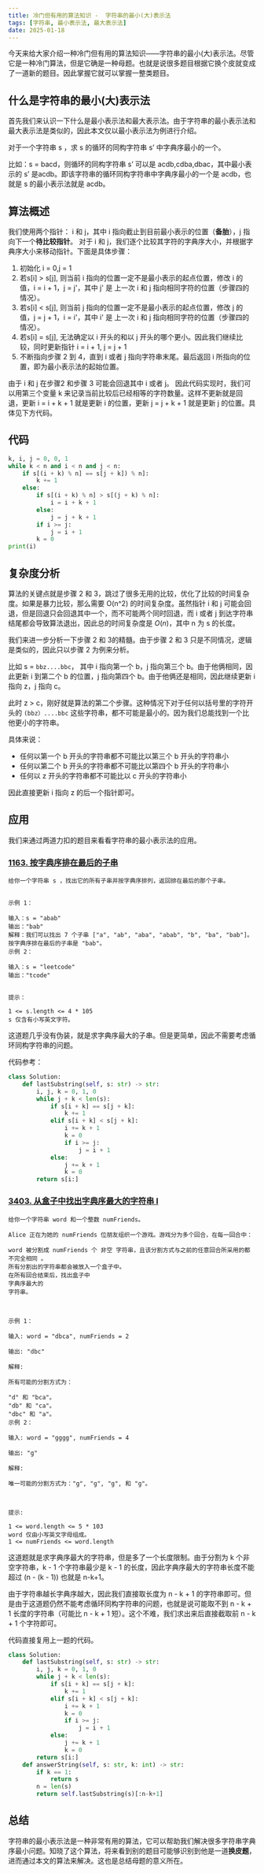 ```yaml
---
title: 冷门但有用的算法知识 -  字符串的最小(大)表示法
tags: [字符串, 最小表示法, 最大表示法]
date: 2025-01-18
---
```


今天来给大家介绍一种冷门但有用的算法知识——字符串的最小(大)表示法。尽管它是一种冷门算法，但是它确是一种母题。也就是说很多题目根据它换个皮就变成了一道新的题目。因此掌握它就可以掌握一整类题目。

<!-- more -->

## 什么是字符串的最小(大)表示法

首先我们来认识一下什么是最小表示法和最大表示法。由于字符串的最小表示法和最大表示法是类似的，因此本文仅以最小表示法为例进行介绍。

对于一个字符串 s ，求 s 的循环的同构字符串 s’ 中字典序最小的一个。

比如：s = bacd，则循环的同构字符串 s’ 可以是 acdb,cdba,dbac，其中最小表示的 s’ 是acdb。即该字符串的循环同构字符串中字典序最小的一个是 acdb，也就是 s 的最小表示法就是 acdb。

## 算法概述

我们使用两个指针： i 和 j，其中 i 指向截止到目前最小表示的位置（**备胎**），j 指向下一个**待比较指针**。 对于 i 和 j，我们逐个比较其字符的字典序大小，并根据字典序大小来移动指针。下面是具体步骤：

1. 初始化 i = 0,j = 1
2. 若s[i] > s[j], 则当前 i 指向的位置一定不是最小表示的起点位置，修改 i 的值，i = i + 1，j = j'，其中 j' 是 上一次 i 和 j 指向相同字符的位置（步骤四的情况）。
3. 若s[i] < s[j], 则当前 j 指向的位置一定不是最小表示的起点位置，修改 j 的值，j = j + 1，i = i'，其中 i' 是 上一次 i 和 j 指向相同字符的位置（步骤四的情况）。
4. 若s[i] = s[j], 无法确定以 i 开头的和以 j 开头的哪个更小。因此我们继续比较，同时更新指针 i = i + 1, j = j + 1
5. 不断指向步骤 2 到 4，直到 i 或者 j 指向字符串末尾。最后返回 i 所指向的位置，即为最小表示法的起始位置。

由于 i 和 j 在步骤2 和步骤 3 可能会回退其中 i 或者 j。 因此代码实现时，我们可以用第三个变量 k 来记录当前比较后已经相等的字符数量。这样不更新就是回退，更新 i = i + k + 1 就是更新 i 的位置，更新 j = j + k + 1 就是更新 j 的位置。具体见下方代码。

## 代码

```python
k, i, j = 0, 0, 1
while k < n and i < n and j < n:
    if s[(i + k) % n] == s[j + k]) % n]:
        k += 1
    else:
        if s[(i + k) % n] > s[(j + k) % n]:
            i = i + k + 1
        else:
            j = j + k + 1
        if i >= j:
            j = i + 1
        k = 0
print(i)
```

## 复杂度分析

算法的关键点就是步骤 2 和 3，跳过了很多无用的比较，优化了比较的时间复杂度。如果是暴力比较，那么需要 O(n^2) 的时间复杂度。虽然指针 i 和 j 可能会回退，但是回退只会回退其中一个，而不可能两个同时回退，而 i 或者 j 到达字符串结尾都会导致算法退出，因此总的时间复杂度是 $O(n)$，其中 n 为 s 的长度。

我们来进一步分析一下步骤 2 和 3的精髓。由于步骤 2 和 3 只是不同情况，逻辑是类似的，因此只以步骤 2 为例来分析。

比如 s = `bbz....bbc`， 其中 i 指向第一个 b，j 指向第三个 b。由于他俩相同，因此更新 i 到第二个 b 的位置，j 指向第四个 b。由于他俩还是相同，因此继续更新 i 指向 z，j 指向 c。

此时 z > c，刚好就是算法的第二个步骤。这种情况下对于任何以括号里的字符开头的 `(bbz）....bbc` 这些字符串，都不可能是最小的。因为我们总能找到一个比他更小的字符串。

具体来说：

- 任何以第一个 b 开头的字符串都不可能比以第三个 b 开头的字符串小
- 任何以第二个 b 开头的字符串都不可能比以第四个 b 开头的字符串小
- 任何以 z  开头的字符串都不可能比以 c 开头的字符串小

因此直接更新 i 指向 z 的后一个指针即可。

## 应用

我们来通过两道力扣的题目来看看字符串的最小表示法的应用。

### [1163. 按字典序排在最后的子串](https://leetcode.cn/problems/last-substring-in-lexicographical-order/description/)

```
给你一个字符串 s ，找出它的所有子串并按字典序排列，返回排在最后的那个子串。


示例 1：

输入：s = "abab"
输出："bab"
解释：我们可以找出 7 个子串 ["a", "ab", "aba", "abab", "b", "ba", "bab"]。按字典序排在最后的子串是 "bab"。
示例 2：

输入：s = "leetcode"
输出："tcode"
 

提示：

1 <= s.length <= 4 * 105
s 仅含有小写英文字符。
```

这道题几乎没有伪装，就是求字典序最大的子串。但是更简单，因此不需要考虑循环同构字符串的问题。

代码参考：

```py
class Solution:
    def lastSubstring(self, s: str) -> str:
        i, j, k = 0, 1, 0
        while j + k < len(s):
            if s[i + k] == s[j + k]:
                k += 1
            elif s[i + k] < s[j + k]:
                i += k + 1
                k = 0
                if i >= j:
                    j = i + 1
            else:
                j += k + 1
                k = 0
        return s[i:]
```

### [3403. 从盒子中找出字典序最大的字符串 I](https://leetcode.cn/problems/find-the-lexicographically-largest-string-from-the-box-i/)

```
给你一个字符串 word 和一个整数 numFriends。

Alice 正在为她的 numFriends 位朋友组织一个游戏。游戏分为多个回合，在每一回合中：

word 被分割成 numFriends 个 非空 字符串，且该分割方式与之前的任意回合所采用的都 不完全相同 。
所有分割出的字符串都会被放入一个盒子中。
在所有回合结束后，找出盒子中 
字典序最大的 
字符串。

 

示例 1：

输入: word = "dbca", numFriends = 2

输出: "dbc"

解释: 

所有可能的分割方式为：

"d" 和 "bca"。
"db" 和 "ca"。
"dbc" 和 "a"。
示例 2：

输入: word = "gggg", numFriends = 4

输出: "g"

解释: 

唯一可能的分割方式为："g", "g", "g", 和 "g"。

 

提示:

1 <= word.length <= 5 * 103
word 仅由小写英文字母组成。
1 <= numFriends <= word.length
```

这道题就是求字典序最大的字符串，但是多了一个长度限制。由于分割为 k 个非空字符串，k - 1 个字符串最少是 k - 1 的长度，因此字典序最大的字符串长度不能超过 (n - (k - 1)) 也就是 n-k+1。

由于字符串越长字典序越大，因此我们直接取长度为 n - k + 1 的字符串即可。但是由于这道题仍然不能考虑循环同构字符串的问题，也就是说可能取不到 n - k + 1 长度的字符串（可能比 n - k + 1 短）。这个不难，我们求出来后直接截取前 n - k + 1 个字符即可。

代码直接复用上一题的代码。

```py
class Solution:
    def lastSubstring(self, s: str) -> str:
        i, j, k = 0, 1, 0
        while j + k < len(s):
            if s[i + k] == s[j + k]:
                k += 1
            elif s[i + k] < s[j + k]:
                i += k + 1
                k = 0
                if i >= j:
                    j = i + 1
            else:
                j += k + 1
                k = 0
        return s[i:]
    def answerString(self, s: str, k: int) -> str:
        if k == 1:
            return s
        n = len(s)
        return self.lastSubstring(s)[:n-k+1]
```

## 总结

字符串的最小表示法是一种非常有用的算法，它可以帮助我们解决很多字符串字典序最小问题。知晓了这个算法，将来看到别的题目可能够识别到他是一道**换皮题**，进而通过本文的算法来解决。这也是总结母题的意义所在。


